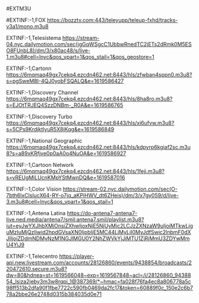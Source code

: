 #EXTM3U

#EXTINF:-1,FOX
https://bozztv.com:443/teleyupp/teleup-fxhd/tracks-v3a1/mono.m3u8

EXTINF:-1,Telesistema
https://stream-04.nyc.dailymotion.com/sec(jgGqWSgcC1UbbwRnedTC2jETs2dRmk0M5ESO8FUnbL8)/dm/3/x80ac48/s/live-1.m3u8#cell=lnyc&qos_vpart=1&qos_stail=1&qos_geostore=1

EXTINF:-1,Cartonn
https://6mqmaq49gx7cekq4.ezcdn462.net:8443/hls/zfwban4sppn0.m3u8?s=pgSweM8I-4QJ0yobFSQALQ&e=1619586427

EXTINF:-1,Discovery Channel
https://6mqmaq49gx7cekq4.ezcdn462.net:8443/hls/8ha8ro.m3u8?s=EJOtTRJEQ4SzzDNBm-_R0A&e=1619586765

EXTINF:-1,Discovery Turbo
https://6mqmaq49gx7cekq4.ezcdn462.net:8443/hls/xi6ufvw.m3u8?s=5CPs9KrdjktlyuR5X8jKqg&e=1619586849

EXTINF:-1,National Geographic
https://6mqmaq49gx7cekq4.ezcdn462.net:8443/hls/kdpyrp6kgiaf2sc.m3u8?s=a89xKRfjve0p0aA0o4NuOA&e=1619586927

EXTINF:-1,Cartoon Network
https://6mqmaq49gx7cekq4.ezcdn462.net:8443/hls/1feji.m3u8?s=vREUgMiLUcnKMpYStMwnDQ&e=1619587016

EXTINF:-1,Color Vision
https://stream-02.nyc.dailymotion.com/sec(O-7bth6lxCIslucX64-RY-o7jq_aKPiHWV_dt6ZHeis)/dm/3/x7gy059/d/live-3.m3u8#cell=lnyc&qos_vpart=1&qos_stail=1

EXTINF:-1,Antena Latina
https://do-antena7-antena7-live.ned.media/antena7/smil:antena7.smil/playlist.m3u8?iut=eyJwYXJhbXMiOnsiZXhwIjoxNjE5NjUyMjc2LCJzZXNzaW9uIjoiMTkwLjguMzIuMjQzIiwid2hpdGVsaXN0IjpbIjE5MC44LjMyLjI0MyJdfSwic2lnbmF0dXJlIjoiZDdmNDMyNzM1NGJlMGU0Y2NhZWVkYjJiMTU1ZjRjMmU3ZDYwMmU4YiJ9

EXTINF:-1,Telecentro
https://player-api.new.livestream.com/accounts/28126860/events/9438854/broadcasts/220472610.secure.m3u8?dw=80&hdnea=st=1619566048~exp=1619567848~acl=/i/28126860_9438854_lsiza2jeby3m3w8rqpi_1@387369/*~hmac=fa028f76fa4ec8a806778a5c98ff513b2dfa90f1fbe7722c590fb0469da2fc17&token=60889f0c_150e2c6b778a2bbe26e2748d0315b384035d0e71
